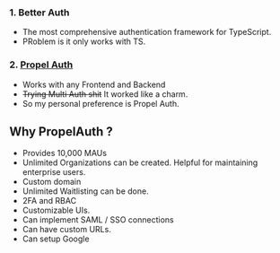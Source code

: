 
### 1. Better Auth

- The most comprehensive authentication framework for TypeScript.
- PRoblem is it only works with TS.

### 2. [Propel Auth](https://docs.propelauth.com/)
- Works with any Frontend and Backend
- ~~Trying Multi Auth shit~~ It worked like a charm.
- So my personal preference is Propel Auth.

## Why PropelAuth ?

- Provides 10,000 MAUs
- Unlimited Organizations can be created. Helpful for maintaining enterprise users.
- Custom domain 
- Unlimited Waitlisting can be done.
- 2FA and RBAC
- Customizable UIs.
- Can implement SAML / SSO connections
- Can have custom URLs.
- Can setup Google 

